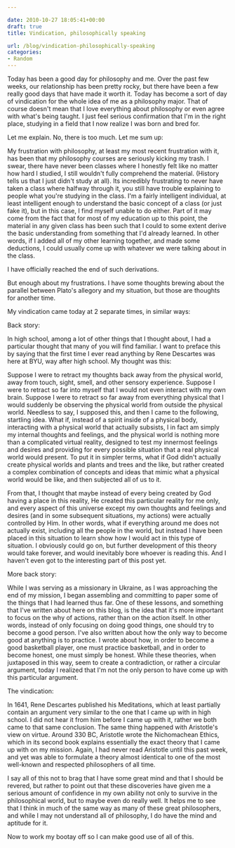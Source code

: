 ```yaml
---

date: 2010-10-27 18:05:41+00:00
draft: true
title: Vindication, philosophically speaking

url: /blog/vindication-philosophically-speaking
categories:
- Random
---
```


Today has been a good day for philosophy and me. Over the past few weeks, our relationship has been pretty rocky, but there have been a few really good days that have made it worth it. Today has become a sort of day of vindication for the whole idea of me as a philosophy major. That of course doesn't mean that I love everything about philosophy or even agree with what's being taught. I just feel serious confirmation that I'm in the right place, studying in a field that I now realize I was born and bred for.




Let me explain. No, there is too much. Let me sum up:




My frustration with philosophy, at least my most recent frustration with it, has been that my philosophy courses are seriously kicking my trash. I swear, there have never been classes where I honestly felt like no matter how hard I studied, I still wouldn't fully comprehend the material. (History tells us that I just didn't study at all). Its incredibly frustrating to never have taken a class where halfway through it, you still have trouble explaining to people what you're studying in the class. I'm a fairly intelligent individual, at least intelligent enough to understand the basic concept of a class (or just fake it), but in this case, I find myself unable to do either. Part of it may come from the fact that for most of my education up to this point, the material in any given class has been such that I could to some extent derive the basic understanding from something that I'd already learned. In other words, if I added all of my other learning together, and made some deductions, I could usually come up with whatever we were talking about in the class.




I have officially reached the end of such derivations.




But enough about my frustrations. I have some thoughts brewing about the parallel between Plato's allegory and my situation, but those are thoughts for another time.




My vindication came today at 2 separate times, in similar ways:




Back story:




In high school, among a lot of other things that I thought about, I had a particular thought that many of you will find familiar. I want to preface this by saying that the first time I ever read anything by Rene Descartes was here at BYU, way after high school. My thought was this:




Suppose I were to retract my thoughts back away from the physical world, away from touch, sight, smell, and other sensory experience. Suppose I were to retract so far into myself that I would not even interact with my own brain. Suppose I were to retract so far away from everything physical that I would suddenly be observing the physical world from outside the physical world. Needless to say, I supposed this, and then I came to the following, startling idea. What if, instead of a spirit inside of a physical body, interacting with a physical world that actually subsists, I in fact am simply my internal thoughts and feelings, and the physical world is nothing more than a complicated virtual reality, designed to test my innermost feelings and desires and providing for every possible situation that a real physical world would present. To put it in simpler terms, what if God didn't actually create physical worlds and plants and trees and the like, but rather created a complex combination of concepts and ideas that mimic what a physical world would be like, and then subjected all of us to it.




From that, I thought that maybe instead of every being created by God having a place in this reality, He created this particular reality for me only, and every aspect of this universe except my own thoughts and feelings and desires (and in some subsequent situations, my actions) were actually controlled by Him. In other words, what if everything around me does not actually exist, including all the people in the world, but instead I have been placed in this situation to learn show how I would act in this type of situation. I obviously could go on, but further development of this theory would take forever, and would inevitably bore whoever is reading this. And I haven't even got to the interesting part of this post yet.




More back story:




While I was serving as a missionary in Ukraine, as I was approaching the end of my mission, I began assembling and committing to paper some of the things that I had learned thus far. One of these lessons, and something that I've written about here on this blog, is the idea that it's more important to focus on the why of actions, rather than on the action itself. In other words, instead of only focusing on doing good things, one should try to become a good person. I've also written about how the only way to become good at anything is to practice. I wrote about how, in order to become a good basketball player, one must practice basketball, and in order to become honest, one must simply be honest. While these theories, when juxtaposed in this way, seem to create a contradiction, or rather a circular argument, today I realized that I'm not the only person to have come up with this particular argument.




The vindication:




In 1641, Rene Descartes published his Meditations, which at least partially contain an argument very similar to the one that I came up with in high school. I did not hear it from him before I came up with it, rather we both came to that same conclusion. The same thing happened with Aristotle's view on virtue. Around 330 BC, Aristotle wrote the Nichomachean Ethics, which in its second book explains essentially the exact theory that I came up with on my mission. Again, I had never read Aristotle until this past week, and yet was able to formulate a theory almost identical to one of the most well-known and respected philosophers of all time.




I say all of this not to brag that I have some great mind and that I should be revered, but rather to point out that these discoveries have given me a serious amount of confidence in my own ability not only to survive in the philosophical world, but to maybe even do really well. It helps me to see that I think in much of the same way as many of these great philosophers, and while I may not understand all of philosophy, I do have the mind and aptitude for it.




Now to work my bootay off so I can make good use of all of this. 
